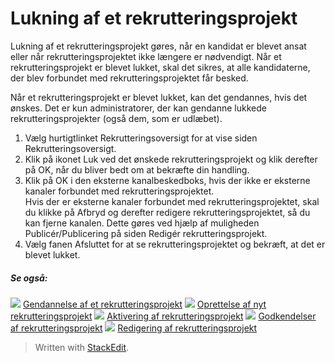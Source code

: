 # Lukning af et rekrutteringsprojekt

Lukning af et rekrutteringsprojekt gøres, når en kandidat er blevet ansat eller når rekrutteringsprojektet ikke længere er nødvendigt. Når et rekrutteringsprojekt er blevet lukket, skal det sikres, at alle kandidaterne, der blev forbundet med rekrutteringsprojektet får besked.

Når et rekrutteringsprojekt er blevet lukket, kan det gendannes, hvis det ønskes. Det er kun administratorer, der kan gendanne lukkede rekrutteringsprojekter (også dem, som er udlæbet).

1.  Vælg hurtigtlinket  Rekrutteringsoversigt  for at vise siden  Rekrutteringsoversigt.
2.  Klik på ikonet  Luk  ved det ønskede rekrutteringsprojekt og klik derefter på  OK, når du bliver bedt om at bekræfte din handling.
3.  Klik på  OK  i den eksterne kanalbeskedboks, hvis der ikke er eksterne kanaler forbundet med rekrutteringsprojektet.  
    Hvis der er eksterne kanaler forbundet med rekrutteringsprojektet, skal du klikke på  Afbryd  og derefter redigere rekrutteringsprojektet, så du kan fjerne kanalen. Dette gøres ved hjælp af muligheden  Publicér/Publicering  på siden  Redigér rekrutteringsprojekt.
4.  Vælg fanen  Afsluttet  for at se rekrutteringsprojektet og bekræft, at det er blevet lukket.

##### Se også:

![](../Resources/Images/icon-document-link.png)  [Gendannelse af et rekrutteringsprojekt](restoring_a_vacancy.htm)
![](../Resources/Images/icon-document-link.png)  [Oprettelse af nyt rekrutteringsprojekt](creating_a_new_vacancy.htm)
![](../Resources/Images/icon-document-link.png)  [Aktivering af rekrutteringsprojekt](activating_a_vacancy.htm)
![](../Resources/Images/icon-document-link.png)  [Godkendelser af rekrutteringsprojekt](vacancy_approvals.htm)
![](../Resources/Images/icon-document-link.png)  [Redigering af rekrutteringsprojekt](editing_a_vacancy.htm)


> Written with [StackEdit](https://stackedit.io/).
<!--stackedit_data:
eyJoaXN0b3J5IjpbLTE5MjUyNjg2MDJdfQ==
-->